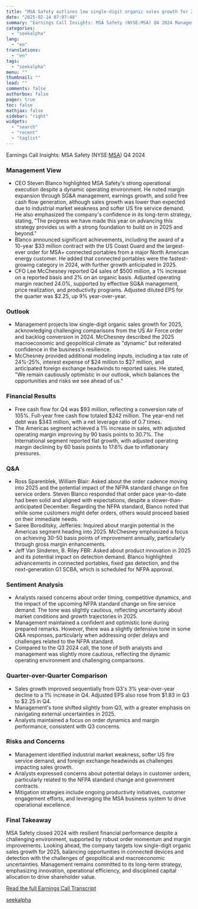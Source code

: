 ```yaml
---
title: "MSA Safety outlines low single-digit organic sales growth for 2025 amid dynamic environment"
date: "2025-02-14 07:07:48"
summary: "Earnings Call Insights: MSA Safety (NYSE:MSA) Q4 2024 Management View CEO Steven Blanco highlighted MSA Safety's strong operational execution despite a dynamic operating environment. He noted margin expansion through SG&amp;A management, earnings growth, and solid free cash flow generation, although sales growth was lower than expected due to industrial market..."
categories:
  - "seekalpha"
lang:
  - "en"
translations:
  - "en"
tags:
  - "seekalpha"
menu: ""
thumbnail: ""
lead: ""
comments: false
authorbox: false
pager: true
toc: false
mathjax: false
sidebar: "right"
widgets:
  - "search"
  - "recent"
  - "taglist"
---
```


Earnings Call Insights: MSA Safety (NYSE:[MSA](https://seekingalpha.com/symbol/MSA "MSA Safety Incorporated")) Q4 2024

### Management View

* CEO Steven Blanco highlighted MSA Safety's strong operational execution despite a dynamic operating environment. He noted margin expansion through SG&A management, earnings growth, and solid free cash flow generation, although sales growth was lower than expected due to industrial market weakness and softer US fire service demand. He also emphasized the company's confidence in its long-term strategy, stating, "The progress we have made this year on advancing this strategy provides us with a strong foundation to build on in 2025 and beyond."
* Blanco announced significant achievements, including the award of a 10-year $33 million contract with the US Coast Guard and the largest-ever order for MSA+ connected portables from a major North American energy customer. He added that connected portables were the fastest-growing category in 2024, with further growth anticipated in 2025.
* CFO Lee McChesney reported Q4 sales of $500 million, a 1% increase on a reported basis and 2% on an organic basis. Adjusted operating margin reached 24.0%, supported by effective SG&A management, price realization, and productivity programs. Adjusted diluted EPS for the quarter was $2.25, up 9% year-over-year.

### Outlook

* Management projects low single-digit organic sales growth for 2025, acknowledging challenging comparisons from the US Air Force order and backlog conversion in 2024. McChesney described the 2025 macroeconomic and geopolitical climate as "dynamic" but reiterated confidence in the business's resilience.
* McChesney provided additional modeling inputs, including a tax rate of 24%-25%, interest expense of $24 million to $27 million, and anticipated foreign exchange headwinds to reported sales. He stated, "We remain cautiously optimistic in our outlook, which balances the opportunities and risks we see ahead of us."

### Financial Results

* Free cash flow for Q4 was $93 million, reflecting a conversion rate of 105%. Full-year free cash flow totaled $242 million. The year-end net debt was $343 million, with a net leverage ratio of 0.7 times.
* The Americas segment achieved a 1% increase in sales, with adjusted operating margin improving by 90 basis points to 30.7%. The International segment reported flat growth, with adjusted operating margin declining by 60 basis points to 17.6% due to inflationary pressures.

### Q&A

* Ross Sparenblek, William Blair: Asked about the order cadence moving into 2025 and the potential impact of the NFPA standard change on fire service orders. Steven Blanco responded that order pace year-to-date had been solid and aligned with expectations, despite a slower-than-anticipated December. Regarding the NFPA standard, Blanco noted that while some customers might defer orders, others would proceed based on their immediate needs.
* Saree Boroditsky, Jefferies: Inquired about margin potential in the Americas segment heading into 2025. McChesney emphasized a focus on achieving 30-50 basis points of improvement annually, particularly through gross margin enhancements.
* Jeff Van Sinderen, B. Riley FBR: Asked about product innovation in 2025 and its potential impact on detection demand. Blanco highlighted advancements in connected portables, fixed gas detection, and the next-generation G1 SCBA, which is scheduled for NFPA approval.

### Sentiment Analysis

* Analysts raised concerns about order timing, competitive dynamics, and the impact of the upcoming NFPA standard change on fire service demand. The tone was slightly cautious, reflecting uncertainty about market conditions and growth trajectories in 2025.
* Management maintained a confident and optimistic tone during prepared remarks. However, there was a slightly defensive tone in some Q&A responses, particularly when addressing order delays and challenges related to the NFPA standard.
* Compared to the Q3 2024 call, the tone of both analysts and management was slightly more cautious, reflecting the dynamic operating environment and challenging comparisons.

### Quarter-over-Quarter Comparison

* Sales growth improved sequentially from Q3's 3% year-over-year decline to a 1% increase in Q4. Adjusted EPS also rose from $1.83 in Q3 to $2.25 in Q4.
* Management's tone shifted slightly from Q3, with a greater emphasis on navigating external uncertainties in 2025.
* Analysts maintained a focus on order dynamics and margin performance, consistent with Q3 concerns.

### Risks and Concerns

* Management identified industrial market weakness, softer US fire service demand, and foreign exchange headwinds as challenges impacting sales growth.
* Analysts expressed concerns about potential delays in customer orders, particularly related to the NFPA standard change and government contracts.
* Mitigation strategies include ongoing productivity initiatives, customer engagement efforts, and leveraging the MSA business system to drive operational excellence.

### Final Takeaway

MSA Safety closed 2024 with resilient financial performance despite a challenging environment, supported by robust order momentum and margin improvements. Looking ahead, the company targets low single-digit organic sales growth for 2025, balancing opportunities in connected devices and detection with the challenges of geopolitical and macroeconomic uncertainties. Management remains committed to its long-term strategy, emphasizing innovation, operational efficiency, and disciplined capital allocation to drive shareholder value.

[Read the full Earnings Call Transcript](https://seekingalpha.com/symbol/MSA/earnings/transcripts)

[seekalpha](https://seekingalpha.com/news/4408350-msa-safety-outlines-low-single-digit-organic-sales-growth-for-2025-amid-dynamic-environment)

